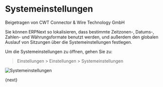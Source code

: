 <!-- add-breadcrumbs -->
# Systemeinstellungen
<span class="text-muted contributed-by">Beigetragen von CWT Connector & Wire Technology GmbH</span>

Sie können ERPNext so lokalisieren, dass bestimmte Zeitzonen-, Datums-, Zahlen- und Währungsformate benutzt werden, und außerdem den globalen Auslauf von Sitzungen über die Systemeinstellungen festlegen.

Um die Systemeinstellungen zu öffnen, gehen Sie zu:

> Einstellungen > Einstellungen > Systemeinstellungen

<img class="screenshot" alt="Systemeinstellungen" src="/docs/assets/img/setup/settings/system-settings.png">

{next}
